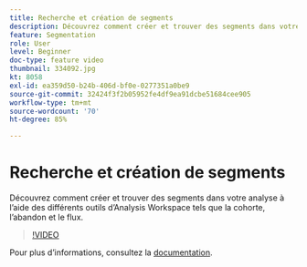 ```yaml
---
title: Recherche et création de segments
description: Découvrez comment créer et trouver des segments dans votre analyse à l’aide des différents outils d’Analysis Workspace tels que la cohorte, l’abandon et le flux.
feature: Segmentation
role: User
level: Beginner
doc-type: feature video
thumbnail: 334092.jpg
kt: 8058
exl-id: ea359d50-b24b-406d-bf0e-0277351a0be9
source-git-commit: 32424f3f2b05952fe4df9ea91dcbe51684cee905
workflow-type: tm+mt
source-wordcount: '70'
ht-degree: 85%

---
```


# Recherche et création de segments

Découvrez comment créer et trouver des segments dans votre analyse à l’aide des différents outils d’Analysis Workspace tels que la cohorte, l’abandon et le flux.

>[!VIDEO](https://video.tv.adobe.com/v/334092/?quality=12&learn=on)

Pour plus dʼinformations, consultez la [documentation](https://experienceleague.adobe.com/docs/analytics/components/segmentation/segmentation-workflow/seg-workflow.html?lang=en).
